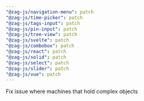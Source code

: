 ```yaml
---
"@zag-js/navigation-menu": patch
"@zag-js/time-picker": patch
"@zag-js/tags-input": patch
"@zag-js/pin-input": patch
"@zag-js/tree-view": patch
"@zag-js/svelte": patch
"@zag-js/combobox": patch
"@zag-js/react": patch
"@zag-js/solid": patch
"@zag-js/select": patch
"@zag-js/slider": patch
"@zag-js/vue": patch
---
```


Fix issue where machines that hold complex objects
